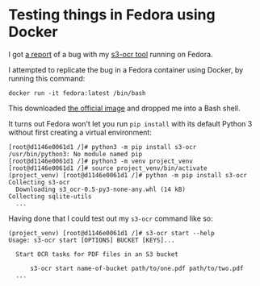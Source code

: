 # Testing things in Fedora using Docker

I got [a report](https://twitter.com/peterjanes/status/1552407491819884544) of a bug with my [s3-ocr tool](https://simonwillison.net/2022/Jun/30/s3-ocr/) running on Fedora.

I attempted to replicate the bug in a Fedora container using Docker, by running this command:

```
docker run -it fedora:latest /bin/bash
```
This downloaded [the official image](https://hub.docker.com/_/fedora) and dropped me into a Bash shell.

It turns out Fedora won't let you run `pip install` with its default Python 3 without first creating a virtual environment:

```
[root@d1146e0061d1 /]# python3 -m pip install s3-ocr
/usr/bin/python3: No module named pip
[root@d1146e0061d1 /]# python3 -m venv project_venv
[root@d1146e0061d1 /]# source project_venv/bin/activate
(project_venv) [root@d1146e0061d1 /]# python -m pip install s3-ocr
Collecting s3-ocr
  Downloading s3_ocr-0.5-py3-none-any.whl (14 kB)
Collecting sqlite-utils
  ...
```
Having done that I could test out my `s3-ocr` command like so:

```
(project_venv) [root@d1146e0061d1 /]# s3-ocr start --help
Usage: s3-ocr start [OPTIONS] BUCKET [KEYS]...

  Start OCR tasks for PDF files in an S3 bucket

      s3-ocr start name-of-bucket path/to/one.pdf path/to/two.pdf
  ...
```
